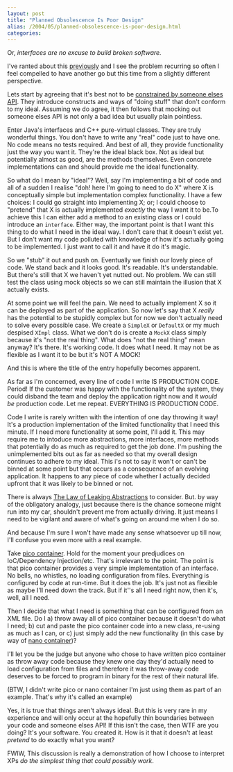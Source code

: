```yaml
---
layout: post
title: "Planned Obsolescence Is Poor Design"
alias: /2004/05/planned-obsolescence-is-poor-design.html
categories:
---
```

Or, _interfaces are no excuse to build broken software._

I've ranted about this [previously](/blog/2004/04/02/sometimes-the-problem-does-just-go-away) and I see the problem recurring so often I feel compelled to have another go but this time from a slightly different perspective.

Lets start by agreeing that it's best not to be [constrained by someone elses API](/blog/2003/11/23/dont-mock-infrastructure). They introduce constructs and ways of "doing stuff" that don't conform to my ideal. Assuming we do agree, it then follows that mocking out someone elses API is not only a bad idea but usually plain pointless.

Enter Java's interfaces and C++ pure-virtual classes. They are truly wonderful things. You don't have to write any "real" code just to have one. No code means no tests required. And best of all, they provide functionality just the way you want it. They're the ideal black box. Not as ideal but potentially almost as good, are the methods themselves. Even concrete implementations can and should provide me the ideal functionality.

So what do I mean by "ideal"? Well, say I'm implementing a bit of code and all of a sudden I realise "doh! here I'm going to need to do X" where X is conceptually simple but implementation complex functionality. I have a few choices: I could go straight into implementing X; or; I could choose to "pretend" that X is actually implemented _exactly_ the way I want it to be.To achieve this I can either add a method to an existing class or I could introduce an `interface`. Either way, the important point is that I want this thing to do what I need in the ideal way. I don't care that it doesn't exist yet. But I don't want my code polluted with knowledge of how it's actually going to be implemented. I just want to call it and have it do it's magic.

So we "stub" it out and push on. Eventually we finish our lovely piece of code. We stand back and it looks good. It's readable. It's understandable. But there's still that X we haven't yet nutted out. No problem. We can still test the class using mock objects so we can still maintain the illusion that X actually exists.

At some point we will feel the pain. We need to actually implement X so it can be deployed as part of the application. So now let's say that X _really_ has the potential to be stupidly complex but for now we don't actually need to solve every possible case. We create a `SimpleX` or `DefaultX` or my much despised `XImpl` class. What we don't do is create a `MockX` class simply because it's "not the real thing". What does "not the real thing" mean anyway? It's there. It's working code. It does what I need. It may not be as flexible as I want it to be but it's NOT A MOCK!

And this is where the title of the entry hopefully becomes apparent.

As far as I'm concerned, every line of code I write IS PRODUCTION CODE. Period! If the customer was happy with the functionality of the system, they could disband the team and deploy the application right now and it _would be_ production code. Let me repeat. EVERYTHING IS PRODUCTION CODE.

Code I write is rarely written with the intention of one day throwing it way! It's a production implementation of the limited functionality that I need this minute. If I need more functionality at some point, I'll add it. This may require me to intoduce more abstractions, more interfaces, more methods that potentially do as much as required to get the job done. I'm pushing the unimplemented bits out as far as needed so that my overall design continues to adhere to my ideal. This i's not to say it won't or can't be binned at some point but that occurs as a consequence of an evolving application. It happens to any piece of code whether I actually decided upfront that it was likely to be binned or not.

There is always [The Law of Leaking Abstractions](http://www.joelonsoftware.com/articles/LeakyAbstractions.html) to consider. But. by way of the obligatory analogy, just because there is the chance someone might run into my car, shouldn't prevent me from actually driving. It just means I need to be vigilant and aware of what's going on around me when I do so.

And because I'm sure I won't have made any sense whatsoever up till now, I'll confuse you even more with a real example.

Take [pico container](http://www.picocontainer.org/). Hold for the moment your predjudices on IoC/Dependency Injection/etc. That's irrelevant to the point. The point is that pico container provides a very simple implementation of an interface. No bells, no whistles, no loading configuration from files. Everything is configured by code at run-time. But it does the job. It's just not as flexible as maybe I'll need down the track. But if it''s all I need right now, then it's, well, all I need.

Then I decide that what I need is something that can be configured from an XML file. Do I a) throw away all of pico container because it doesn't do what I need; b) cut and paste the pico container code into a new class, re-using as much as I can, or c) just simply add the new functionality (in this case by way of [nano container](http://nanocontainer.`haus.org/))?

I'll let you be the judge but anyone who chose to have written pico container as throw away code because they knew one day they'd actually need to load configuration from files and therefore it was throw-away code deserves to be forced to program in binary for the rest of their natural life.

(BTW, I didn't write pico or nano container I'm just using them as part of an example. That's why it's called an example)

Yes, it is true that things aren't always ideal. But this is very rare in my experience and will only occur at the hopefully thin boundaries between your code and someone elses API! If this isn't the case, then WTF are you doing? It's your software. You created it. How is it that it doesn't at least _pretend_ to do exactly what you want?

FWIW, This discussion is really a demonstration of how I choose to interpret XPs _do the simplest thing that could possibly work_.
